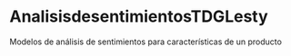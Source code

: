 # AnalisisdesentimientosTDGLesty
Modelos de análisis de sentimientos para características de un producto
